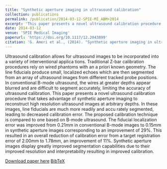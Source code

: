 ```yaml
---
title: "Synthetic aperture imaging in ultrasound calibration"
collection: publications
permalink: /publication/2014-03-12-SPIE-MI_ABM+2014
excerpt: 'This paper presents a novel ultrasound calibration procedure that takes advantage of synthetic aperture imaging to reconstruct high resolution ultrasound images at arbitrary depths.'
date: 2014-03-12
venue: 'SPIE Medical Imaging'
paperurl: 'https://doi.org/10.1117/12.2043899'
citation: 'G. Ameri et al., (2014). "Synthetic aperture imaging in ultrasound calibration"; in <i>SPIE Medical Imaging: Image-Guided Procedures, Robotic Interventions, and Modeling</i>, 90361I, pp. 401-406.'
---
```


Ultrasound calibration allows for ultrasound images to be incorporated into a variety of interventional applica­ tions. Traditional Z-bar calibration procedures rely on wired phantoms with an a priori known geometry. The line fiducials produce small, localized echoes which are then segmented from an array of ultrasound images from different tracked probe positions. In conventional B-mode ultrasound, the wires at greater depths appear blurred and are difficult to segment accurately, limiting the accuracy of ultrasound calibration. This paper presents a novel ultrasound calibration procedure that takes advantage of synthetic aperture imaging to reconstruct high resolution ultrasound images at arbitrary depths. In these images, line fiducials are much more readily and accu­ rately segmented, leading to decreased calibration error. The proposed calibration technique is compared to one based on B-mode ultrasound. The fiducial localization error was improved from 0.21mm in conventional B-mode images to 0.15mm in synthetic aperture images corresponding to an improvement of 29%. This resulted in an overall reduction of calibration error from a target registration error of 2.00mm to 1.78mm, an improvement of 11%. Synthetic aperture images display greatly improved segmentation capabilities due to their improved resolution and interpretability resulting in improved calibration.

[Download paper here](https://doi.org/10.1117/12.2043899) [BibTeX](./../files/bibtex/ABM+2014.bib)
